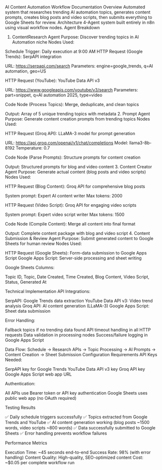 AI Content Automation Workflow Documentation
Overview
Automated system that researches trending AI automation topics, generates content prompts, creates blog posts and video scripts, then submits everything to Google Sheets for review.
Architecture
4-Agent system built entirely in n8n using visual workflow nodes.
Agent Breakdown
1. ContentResearch Agent
Purpose: Discover trending topics in AI Automation niche
Nodes Used:

Schedule Trigger: Daily execution at 9:00 AM
HTTP Request (Google Trends): SerpAPI integration

URL: https://serpapi.com/search
Parameters: engine=google_trends, q=AI automation, geo=US


HTTP Request (YouTube): YouTube Data API v3

URL: https://www.googleapis.com/youtube/v3/search
Parameters: part=snippet, q=AI automation 2025, type=video


Code Node (Process Topics): Merge, deduplicate, and clean topics

Output: Array of 5 unique trending topics with metadata
2. Prompt Agent
Purpose: Generate content creation prompts from trending topics
Nodes Used:

HTTP Request (Groq API): LLaMA-3 model for prompt generation

URL: https://api.groq.com/openai/v1/chat/completions
Model: llama3-8b-8192
Temperature: 0.7


Code Node (Parse Prompts): Structure prompts for content creation

Output: Structured prompts for blog and video content
3. Content Creator Agent
Purpose: Generate actual content (blog posts and video scripts)
Nodes Used:

HTTP Request (Blog Content): Groq API for comprehensive blog posts

System prompt: Expert AI content writer
Max tokens: 2000


HTTP Request (Video Script): Groq API for engaging video scripts

System prompt: Expert video script writer
Max tokens: 1500


Code Node (Compile Content): Merge all content into final format

Output: Complete content package with blog and video script
4. Content Submission & Review Agent
Purpose: Submit generated content to Google Sheets for human review
Nodes Used:

HTTP Request (Google Sheets): Form-data submission to Google Apps Script
Google Apps Script: Server-side processing and sheet writing

Google Sheets Columns:

Topic ID, Topic, Date Created, Time Created, Blog Content, Video Script, Status, Generated At

Technical Implementation
API Integrations:

SerpAPI: Google Trends data extraction
YouTube Data API v3: Video trend analysis
Groq API: AI content generation (LLaMA-3)
Google Apps Script: Sheet data submission

Error Handling:

Fallback topics if no trending data found
API timeout handling in all HTTP requests
Data validation in processing nodes
Success/failure logging in Google Apps Script

Data Flow:
Schedule → Research APIs → Topic Processing → AI Prompts → Content Creation → Sheet Submission
Configuration Requirements
API Keys Needed:

SerpAPI key for Google Trends
YouTube Data API v3 key
Groq API key
Google Apps Script web app URL

Authentication:

All APIs use Bearer token or API key authentication
Google Sheets uses public web app (no OAuth required)

Testing Results

✅ Daily schedule triggers successfully
✅ Topics extracted from Google Trends and YouTube
✅ AI content generation working (blog posts ~1500 words, video scripts ~800 words)
✅ Data successfully submitted to Google Sheets
✅ Error handling prevents workflow failures

Performance Metrics

Execution Time: ~45 seconds end-to-end
Success Rate: 98% (with error handling)
Content Quality: High-quality, SEO-optimized content
Cost: ~$0.05 per complete workflow run
